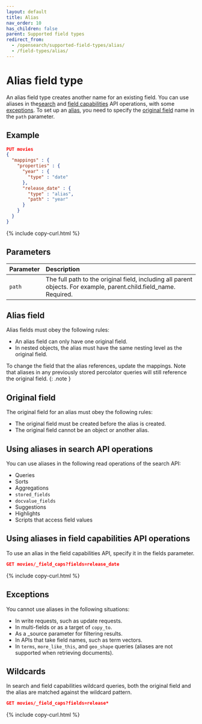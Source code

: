 ```yaml
---
layout: default
title: Alias
nav_order: 10
has_children: false
parent: Supported field types
redirect_from:
  - /opensearch/supported-field-types/alias/
  - /field-types/alias/
---
```


# Alias field type

An alias field type creates another name for an existing field. You can use aliases in the[search](#using-aliases-in-search-api-operations) and [field capabilities](#using-aliases-in-field-capabilities-api-operations) API operations, with some [exceptions](#exceptions). To set up an [alias](#alias-field), you need to specify the [original field](#original-field) name in the `path` parameter.

## Example

```json
PUT movies 
{
  "mappings" : {
    "properties" : {
      "year" : {
        "type" : "date"
      },
      "release_date" : {
        "type" : "alias",
        "path" : "year"
      }
    }
  }
}
```
{% include copy-curl.html %}

## Parameters

Parameter | Description 
:--- | :--- 
`path` | The full path to the original field, including all parent objects. For example, parent.child.field_name. Required.

## Alias field

Alias fields must obey the following rules:

- An alias field can only have one original field.
- In nested objects, the alias must have the same nesting level as the original field.

To change the field that the alias references, update the mappings. Note that aliases in any previously stored percolator queries will still reference the original field.
{: .note }

## Original field

The original field for an alias must obey the following rules:
- The original field must be created before the alias is created.
- The original field cannot be an object or another alias.

## Using aliases in search API operations

You can use aliases in the following read operations of the search API:
- Queries
- Sorts
- Aggregations
- `stored_fields`
- `docvalue_fields`
- Suggestions
- Highlights
- Scripts that access field values

## Using aliases in field capabilities API operations

To use an alias in the field capabilities API, specify it in the fields parameter.

```json
GET movies/_field_caps?fields=release_date
```
{% include copy-curl.html %}

## Exceptions

You cannot use aliases in the following situations:
- In write requests, such as update requests.
- In multi-fields or as a target of `copy_to`.
- As a _source parameter for filtering results.
- In APIs that take field names, such as term vectors.
- In `terms`, `more_like_this`, and `geo_shape` queries (aliases are not supported when retrieving documents).

## Wildcards

In search and field capabilities wildcard queries, both the original field and the alias are matched against the wildcard pattern. 

```json
GET movies/_field_caps?fields=release*
```
{% include copy-curl.html %}